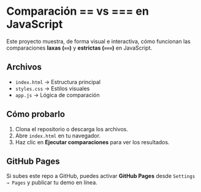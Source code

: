 # Comparación == vs === en JavaScript

Este proyecto muestra, de forma visual e interactiva, cómo funcionan las comparaciones
**laxas (`==`)** y **estrictas (`===`)** en JavaScript.

## Archivos

- `index.html` → Estructura principal
- `styles.css` → Estilos visuales
- `app.js` → Lógica de comparación

## Cómo probarlo

1. Clona el repositorio o descarga los archivos.
2. Abre `index.html` en tu navegador.
3. Haz clic en **Ejecutar comparaciones** para ver los resultados.

## GitHub Pages

Si subes este repo a GitHub, puedes activar **GitHub Pages** desde
`Settings → Pages` y publicar tu demo en línea.

